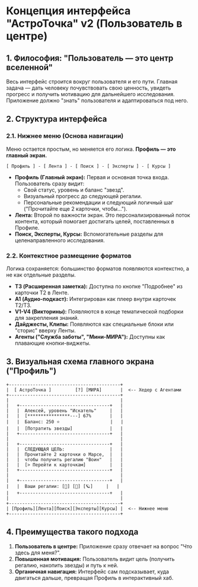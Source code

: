 # Концепция интерфейса "АстроТочка" v2 (Пользователь в центре)

## 1. Философия: "Пользователь — это центр вселенной"

Весь интерфейс строится вокруг пользователя и его пути. Главная задача — дать человеку почувствовать свою ценность, увидеть прогресс и получить мотивацию для дальнейшего исследования. Приложение должно "знать" пользователя и адаптироваться под него.

## 2. Структура интерфейса

### 2.1. Нижнее меню (Основа навигации)

Меню остается простым, но меняется его логика. **Профиль — это главный экран.**

```
[ Профиль ] - [ Лента ] - [ Поиск ] - [ Эксперты ] - [ Курсы ]
```

-   **Профиль (Главный экран):** Первая и основная точка входа. Пользователь сразу видит:
    -   Свой статус, уровень и баланс "звезд".
    -   Визуальный прогресс до следующей регалии.
    -   Персональные рекомендации и следующий логичный шаг ("Прочитайте еще 2 карточки, чтобы...").
-   **Лента:** Второй по важности экран. Это персонализированный поток контента, который помогает достигать целей, поставленных в Профиле.
-   **Поиск, Эксперты, Курсы:** Вспомогательные разделы для целенаправленного исследования.

### 2.2. Контекстное размещение форматов

Логика сохраняется: большинство форматов появляются контекстно, а не как отдельные разделы.

-   **T3 (Расширенная заметка):** Доступна по кнопке "Подробнее" из карточки T2 в Ленте.
-   **A1 (Аудио-подкаст):** Интегрирован как плеер внутри карточек T2/T3.
-   **V1-V4 (Викторины):** Появляются в конце тематической подборки для закрепления знаний.
-   **Дайджесты, Клипы:** Появляются как специальные блоки или "сторис" вверху Ленты.
-   **Агенты ("Служба заботы", "Мини-МИРА"):** Доступны как плавающие кнопки-виджеты.

## 3. Визуальная схема главного экрана ("Профиль")

```
+------------------------------------------+
|  [ АстроТочка ]         [?] [МИРА]       |  <-- Хедер с Агентами
+------------------------------------------+
|                                          |
|   +----------------------------------+   |
|   |  Алексей, уровень "Искатель"     |   |
|   |  [****************---] 67%       |   |
|   |  Баланс: 250 ⭐                   |   |
|   |  [Потратить звезды]              |   |
|   +----------------------------------+   |
|                                          |
|   +----------------------------------+   |
|   |  СЛЕДУЮЩАЯ ЦЕЛЬ:                 |   |
|   |  Прочитайте 2 карточки о Марсе,  |   |
|   |  чтобы получить регалию "Воин"   |   |
|   |  [> Перейти к карточкам]         |   |
|   +----------------------------------+   |
|                                          |
|   +----------------------------------+   |
|   |  Ваши регалии: [🌟] [🌙] [🪐]     |   |
|   +----------------------------------+   |
|                                          |
+------------------------------------------+
| [Профиль][Лента][Поиск][Эксперты][Курсы] |  <-- Нижнее меню
+------------------------------------------+
```

## 4. Преимущества такого подхода

1.  **Пользователь в центре:** Приложение сразу отвечает на вопрос "Что здесь для меня?".
2.  **Повышенная мотивация:** Пользователь видит цель (получить регалию, накопить звезды) и путь к ней.
3.  **Органичная навигация:** Интерфейс сам подсказывает, куда двигаться дальше, превращая Профиль в интерактивный хаб.